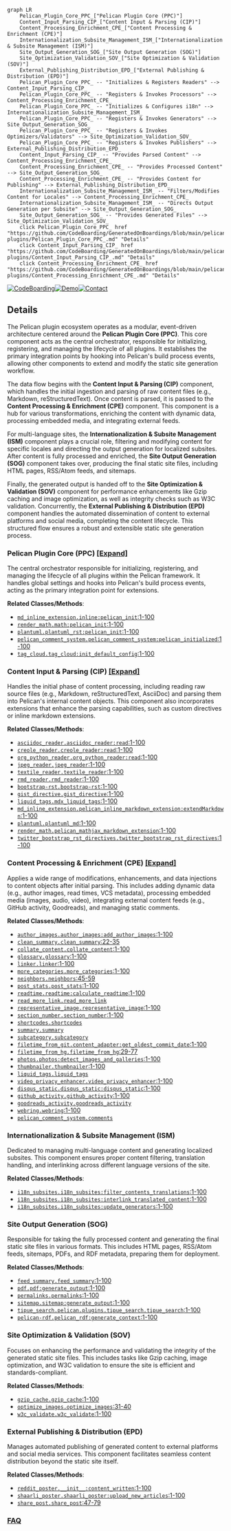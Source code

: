 ```mermaid
graph LR
    Pelican_Plugin_Core_PPC_["Pelican Plugin Core (PPC)"]
    Content_Input_Parsing_CIP_["Content Input & Parsing (CIP)"]
    Content_Processing_Enrichment_CPE_["Content Processing & Enrichment (CPE)"]
    Internationalization_Subsite_Management_ISM_["Internationalization & Subsite Management (ISM)"]
    Site_Output_Generation_SOG_["Site Output Generation (SOG)"]
    Site_Optimization_Validation_SOV_["Site Optimization & Validation (SOV)"]
    External_Publishing_Distribution_EPD_["External Publishing & Distribution (EPD)"]
    Pelican_Plugin_Core_PPC_ -- "Initializes & Registers Readers" --> Content_Input_Parsing_CIP_
    Pelican_Plugin_Core_PPC_ -- "Registers & Invokes Processors" --> Content_Processing_Enrichment_CPE_
    Pelican_Plugin_Core_PPC_ -- "Initializes & Configures i18n" --> Internationalization_Subsite_Management_ISM_
    Pelican_Plugin_Core_PPC_ -- "Registers & Invokes Generators" --> Site_Output_Generation_SOG_
    Pelican_Plugin_Core_PPC_ -- "Registers & Invokes Optimizers/Validators" --> Site_Optimization_Validation_SOV_
    Pelican_Plugin_Core_PPC_ -- "Registers & Invokes Publishers" --> External_Publishing_Distribution_EPD_
    Content_Input_Parsing_CIP_ -- "Provides Parsed Content" --> Content_Processing_Enrichment_CPE_
    Content_Processing_Enrichment_CPE_ -- "Provides Processed Content" --> Site_Output_Generation_SOG_
    Content_Processing_Enrichment_CPE_ -- "Provides Content for Publishing" --> External_Publishing_Distribution_EPD_
    Internationalization_Subsite_Management_ISM_ -- "Filters/Modifies Content for Locales" --> Content_Processing_Enrichment_CPE_
    Internationalization_Subsite_Management_ISM_ -- "Directs Output Generation per Subsite" --> Site_Output_Generation_SOG_
    Site_Output_Generation_SOG_ -- "Provides Generated Files" --> Site_Optimization_Validation_SOV_
    click Pelican_Plugin_Core_PPC_ href "https://github.com/CodeBoarding/GeneratedOnBoardings/blob/main/pelican-plugins/Pelican_Plugin_Core_PPC_.md" "Details"
    click Content_Input_Parsing_CIP_ href "https://github.com/CodeBoarding/GeneratedOnBoardings/blob/main/pelican-plugins/Content_Input_Parsing_CIP_.md" "Details"
    click Content_Processing_Enrichment_CPE_ href "https://github.com/CodeBoarding/GeneratedOnBoardings/blob/main/pelican-plugins/Content_Processing_Enrichment_CPE_.md" "Details"
```

[![CodeBoarding](https://img.shields.io/badge/Generated%20by-CodeBoarding-9cf?style=flat-square)](https://github.com/CodeBoarding/GeneratedOnBoardings)[![Demo](https://img.shields.io/badge/Try%20our-Demo-blue?style=flat-square)](https://www.codeboarding.org/demo)[![Contact](https://img.shields.io/badge/Contact%20us%20-%20contact@codeboarding.org-lightgrey?style=flat-square)](mailto:contact@codeboarding.org)

## Details

The Pelican plugin ecosystem operates as a modular, event-driven architecture centered around the **Pelican Plugin Core (PPC)**. This core component acts as the central orchestrator, responsible for initializing, registering, and managing the lifecycle of all plugins. It establishes the primary integration points by hooking into Pelican's build process events, allowing other components to extend and modify the static site generation workflow.

The data flow begins with the **Content Input & Parsing (CIP)** component, which handles the initial ingestion and parsing of raw content files (e.g., Markdown, reStructuredText). Once content is parsed, it is passed to the **Content Processing & Enrichment (CPE)** component. This component is a hub for various transformations, enriching the content with dynamic data, processing embedded media, and integrating external feeds.

For multi-language sites, the **Internationalization & Subsite Management (ISM)** component plays a crucial role, filtering and modifying content for specific locales and directing the output generation for localized subsites. After content is fully processed and enriched, the **Site Output Generation (SOG)** component takes over, producing the final static site files, including HTML pages, RSS/Atom feeds, and sitemaps.

Finally, the generated output is handed off to the **Site Optimization & Validation (SOV)** component for performance enhancements like Gzip caching and image optimization, as well as integrity checks such as W3C validation. Concurrently, the **External Publishing & Distribution (EPD)** component handles the automated dissemination of content to external platforms and social media, completing the content lifecycle. This structured flow ensures a robust and extensible static site generation process.

### Pelican Plugin Core (PPC) [[Expand]](./Pelican_Plugin_Core_PPC_.md)
The central orchestrator responsible for initializing, registering, and managing the lifecycle of all plugins within the Pelican framework. It handles global settings and hooks into Pelican's build process events, acting as the primary integration point for extensions.


**Related Classes/Methods**:

- <a href="https://github.com/getpelican/pelican-plugins/blob/master/md_inline_extension/inline.py#L1-L100" target="_blank" rel="noopener noreferrer">`md_inline_extension.inline:pelican_init`:1-100</a>
- <a href="https://github.com/getpelican/pelican-plugins/blob/master/render_math/math.py#L1-L100" target="_blank" rel="noopener noreferrer">`render_math.math:pelican_init`:1-100</a>
- <a href="https://github.com/getpelican/pelican-plugins/blob/master/plantuml/plantuml_rst.py#L1-L100" target="_blank" rel="noopener noreferrer">`plantuml.plantuml_rst:pelican_init`:1-100</a>
- <a href="https://github.com/getpelican/pelican-plugins/blob/master/pelican_comment_system/pelican_comment_system.py#L1-L100" target="_blank" rel="noopener noreferrer">`pelican_comment_system.pelican_comment_system:pelican_initialized`:1-100</a>
- <a href="https://github.com/getpelican/pelican-plugins/blob/master/tag_cloud/tag_cloud.py#L1-L100" target="_blank" rel="noopener noreferrer">`tag_cloud.tag_cloud:init_default_config`:1-100</a>


### Content Input & Parsing (CIP) [[Expand]](./Content_Input_Parsing_CIP_.md)
Handles the initial phase of content processing, including reading raw source files (e.g., Markdown, reStructuredText, AsciiDoc) and parsing them into Pelican's internal content objects. This component also incorporates extensions that enhance the parsing capabilities, such as custom directives or inline markdown extensions.


**Related Classes/Methods**:

- <a href="https://github.com/getpelican/pelican-plugins/blob/master/asciidoc_reader/asciidoc_reader.py#L1-L100" target="_blank" rel="noopener noreferrer">`asciidoc_reader.asciidoc_reader:read`:1-100</a>
- <a href="https://github.com/getpelican/pelican-plugins/blob/master/creole_reader/creole_reader.py#L1-L100" target="_blank" rel="noopener noreferrer">`creole_reader.creole_reader:read`:1-100</a>
- <a href="https://github.com/getpelican/pelican-plugins/blob/master/org_python_reader/org_python_reader.py#L1-L100" target="_blank" rel="noopener noreferrer">`org_python_reader.org_python_reader:read`:1-100</a>
- <a href="https://github.com/getpelican/pelican-plugins/blob/master/jpeg_reader/jpeg_reader.py#L1-L100" target="_blank" rel="noopener noreferrer">`jpeg_reader.jpeg_reader`:1-100</a>
- <a href="https://github.com/getpelican/pelican-plugins/blob/master/textile_reader/textile_reader.py#L1-L100" target="_blank" rel="noopener noreferrer">`textile_reader.textile_reader`:1-100</a>
- <a href="https://github.com/getpelican/pelican-plugins/blob/master/rmd_reader/rmd_reader.py#L1-L100" target="_blank" rel="noopener noreferrer">`rmd_reader.rmd_reader`:1-100</a>
- <a href="https://github.com/getpelican/pelican-plugins/blob/master/bootstrap-rst/bootstrap-rst.py#L1-L100" target="_blank" rel="noopener noreferrer">`bootstrap-rst.bootstrap-rst`:1-100</a>
- <a href="https://github.com/getpelican/pelican-plugins/blob/master/gist_directive/gist_directive.py#L1-L100" target="_blank" rel="noopener noreferrer">`gist_directive.gist_directive`:1-100</a>
- <a href="https://github.com/getpelican/pelican-plugins/blob/master/liquid_tags/mdx_liquid_tags.py#L1-L100" target="_blank" rel="noopener noreferrer">`liquid_tags.mdx_liquid_tags`:1-100</a>
- <a href="https://github.com/getpelican/pelican-plugins/blob/master/md_inline_extension/pelican_inline_markdown_extension.py#L1-L100" target="_blank" rel="noopener noreferrer">`md_inline_extension.pelican_inline_markdown_extension:extendMarkdown`:1-100</a>
- <a href="https://github.com/getpelican/pelican-plugins/blob/master/plantuml/plantuml_md.py#L1-L100" target="_blank" rel="noopener noreferrer">`plantuml.plantuml_md`:1-100</a>
- <a href="https://github.com/getpelican/pelican-plugins/blob/master/render_math/pelican_mathjax_markdown_extension.py#L1-L100" target="_blank" rel="noopener noreferrer">`render_math.pelican_mathjax_markdown_extension`:1-100</a>
- <a href="https://github.com/getpelican/pelican-plugins/blob/master/twitter_bootstrap_rst_directives/twitter_bootstrap_rst_directives.py#L1-L100" target="_blank" rel="noopener noreferrer">`twitter_bootstrap_rst_directives.twitter_bootstrap_rst_directives`:1-100</a>


### Content Processing & Enrichment (CPE) [[Expand]](./Content_Processing_Enrichment_CPE_.md)
Applies a wide range of modifications, enhancements, and data injections to content objects after initial parsing. This includes adding dynamic data (e.g., author images, read times, VCS metadata), processing embedded media (images, audio, video), integrating external content feeds (e.g., GitHub activity, Goodreads), and managing static comments.


**Related Classes/Methods**:

- <a href="https://github.com/getpelican/pelican-plugins/blob/master/author_images/author_images.py#L1-L100" target="_blank" rel="noopener noreferrer">`author_images.author_images:add_author_images`:1-100</a>
- <a href="https://github.com/getpelican/pelican-plugins/blob/master/clean_summary/clean_summary.py#L22-L35" target="_blank" rel="noopener noreferrer">`clean_summary.clean_summary`:22-35</a>
- <a href="https://github.com/getpelican/pelican-plugins/blob/master/collate_content/collate_content.py#L1-L100" target="_blank" rel="noopener noreferrer">`collate_content.collate_content`:1-100</a>
- <a href="https://github.com/getpelican/pelican-plugins/blob/master/glossary/glossary.py#L1-L100" target="_blank" rel="noopener noreferrer">`glossary.glossary`:1-100</a>
- <a href="https://github.com/getpelican/pelican-plugins/blob/master/linker/linker.py#L1-L100" target="_blank" rel="noopener noreferrer">`linker.linker`:1-100</a>
- <a href="https://github.com/getpelican/pelican-plugins/blob/master/more_categories/more_categories.py#L1-L100" target="_blank" rel="noopener noreferrer">`more_categories.more_categories`:1-100</a>
- <a href="https://github.com/getpelican/pelican-plugins/blob/master/neighbors/neighbors.py#L45-L59" target="_blank" rel="noopener noreferrer">`neighbors.neighbors`:45-59</a>
- <a href="https://github.com/getpelican/pelican-plugins/blob/master/post_stats/post_stats.py#L1-L100" target="_blank" rel="noopener noreferrer">`post_stats.post_stats`:1-100</a>
- <a href="https://github.com/getpelican/pelican-plugins/blob/master/readtime/readtime.py#L1-L100" target="_blank" rel="noopener noreferrer">`readtime.readtime:calculate_readtime`:1-100</a>
- <a href="https://github.com/getpelican/pelican-plugins/blob/master/read_more_link/read_more_link.py" target="_blank" rel="noopener noreferrer">`read_more_link.read_more_link`</a>
- <a href="https://github.com/getpelican/pelican-plugins/blob/master/representative_image/representative_image.py#L1-L100" target="_blank" rel="noopener noreferrer">`representative_image.representative_image`:1-100</a>
- <a href="https://github.com/getpelican/pelican-plugins/blob/master/section_number/section_number.py#L1-L100" target="_blank" rel="noopener noreferrer">`section_number.section_number`:1-100</a>
- <a href="https://github.com/getpelican/pelican-plugins/blob/master/shortcodes/shortcodes.py" target="_blank" rel="noopener noreferrer">`shortcodes.shortcodes`</a>
- <a href="https://github.com/getpelican/pelican-plugins/blob/master/clean_summary/clean_summary.py" target="_blank" rel="noopener noreferrer">`summary.summary`</a>
- <a href="https://github.com/getpelican/pelican-plugins/blob/master/subcategory/subcategory.py" target="_blank" rel="noopener noreferrer">`subcategory.subcategory`</a>
- <a href="https://github.com/getpelican/pelican-plugins/blob/master/filetime_from_git/content_adapter.py#L1-L100" target="_blank" rel="noopener noreferrer">`filetime_from_git.content_adapter:get_oldest_commit_date`:1-100</a>
- <a href="https://github.com/getpelican/pelican-plugins/blob/master/filetime_from_hg/filetime_from_hg.py#L29-L77" target="_blank" rel="noopener noreferrer">`filetime_from_hg.filetime_from_hg`:29-77</a>
- <a href="https://github.com/getpelican/pelican-plugins/blob/master/photos/photos.py#L1-L100" target="_blank" rel="noopener noreferrer">`photos.photos:detect_images_and_galleries`:1-100</a>
- <a href="https://github.com/getpelican/pelican-plugins/blob/master/thumbnailer/thumbnailer.py#L1-L100" target="_blank" rel="noopener noreferrer">`thumbnailer.thumbnailer`:1-100</a>
- <a href="https://github.com/getpelican/pelican-plugins/blob/master/liquid_tags/mdx_liquid_tags.py" target="_blank" rel="noopener noreferrer">`liquid_tags.liquid_tags`</a>
- <a href="https://github.com/getpelican/pelican-plugins/blob/master/video_privacy_enhancer/video_privacy_enhancer.py#L1-L100" target="_blank" rel="noopener noreferrer">`video_privacy_enhancer.video_privacy_enhancer`:1-100</a>
- <a href="https://github.com/getpelican/pelican-plugins/blob/master/disqus_static/disqus_static.py#L1-L100" target="_blank" rel="noopener noreferrer">`disqus_static.disqus_static:disqus_static`:1-100</a>
- <a href="https://github.com/getpelican/pelican-plugins/blob/master/github_activity/github_activity.py#L1-L100" target="_blank" rel="noopener noreferrer">`github_activity.github_activity`:1-100</a>
- <a href="https://github.com/getpelican/pelican-plugins/blob/master/goodreads_activity/goodreads_activity.py" target="_blank" rel="noopener noreferrer">`goodreads_activity.goodreads_activity`</a>
- <a href="https://github.com/getpelican/pelican-plugins/blob/master/webring/webring.py#L1-L100" target="_blank" rel="noopener noreferrer">`webring.webring`:1-100</a>
- <a href="https://github.com/getpelican/pelican-plugins/blob/master/pelican_comment_system/pelican_comment_system.py" target="_blank" rel="noopener noreferrer">`pelican_comment_system.comments`</a>


### Internationalization & Subsite Management (ISM)
Dedicated to managing multi-language content and generating localized subsites. This component ensures proper content filtering, translation handling, and interlinking across different language versions of the site.


**Related Classes/Methods**:

- <a href="https://github.com/getpelican/pelican-plugins/blob/master/i18n_subsites/i18n_subsites.py#L1-L100" target="_blank" rel="noopener noreferrer">`i18n_subsites.i18n_subsites:filter_contents_translations`:1-100</a>
- <a href="https://github.com/getpelican/pelican-plugins/blob/master/i18n_subsites/i18n_subsites.py#L1-L100" target="_blank" rel="noopener noreferrer">`i18n_subsites.i18n_subsites:interlink_translated_content`:1-100</a>
- <a href="https://github.com/getpelican/pelican-plugins/blob/master/i18n_subsites/i18n_subsites.py#L1-L100" target="_blank" rel="noopener noreferrer">`i18n_subsites.i18n_subsites:update_generators`:1-100</a>


### Site Output Generation (SOG)
Responsible for taking the fully processed content and generating the final static site files in various formats. This includes HTML pages, RSS/Atom feeds, sitemaps, PDFs, and RDF metadata, preparing them for deployment.


**Related Classes/Methods**:

- <a href="https://github.com/getpelican/pelican-plugins/blob/master/feed_summary/feed_summary.py#L1-L100" target="_blank" rel="noopener noreferrer">`feed_summary.feed_summary`:1-100</a>
- <a href="https://github.com/getpelican/pelican-plugins/blob/master/pdf/pdf.py#L1-L100" target="_blank" rel="noopener noreferrer">`pdf.pdf:generate_output`:1-100</a>
- <a href="https://github.com/getpelican/pelican-plugins/blob/master/permalinks/permalinks.py#L1-L100" target="_blank" rel="noopener noreferrer">`permalinks.permalinks`:1-100</a>
- <a href="https://github.com/getpelican/pelican-plugins/blob/master/sitemap/sitemap.py#L1-L100" target="_blank" rel="noopener noreferrer">`sitemap.sitemap:generate_output`:1-100</a>
- <a href="https://github.com/getpelican/pelican-plugins/blob/master/tipue_search/pelican/plugins/tipue_search/tipue_search.py#L1-L100" target="_blank" rel="noopener noreferrer">`tipue_search.pelican.plugins.tipue_search.tipue_search`:1-100</a>
- <a href="https://github.com/getpelican/pelican-plugins/blob/master/pelican-rdf/pelican_rdf.py#L1-L100" target="_blank" rel="noopener noreferrer">`pelican-rdf.pelican_rdf:generate_context`:1-100</a>


### Site Optimization & Validation (SOV)
Focuses on enhancing the performance and validating the integrity of the generated static site files. This includes tasks like Gzip caching, image optimization, and W3C validation to ensure the site is efficient and standards-compliant.


**Related Classes/Methods**:

- <a href="https://github.com/getpelican/pelican-plugins/blob/master/gzip_cache/gzip_cache.py#L1-L100" target="_blank" rel="noopener noreferrer">`gzip_cache.gzip_cache`:1-100</a>
- <a href="https://github.com/getpelican/pelican-plugins/blob/master/optimize_images/optimize_images.py#L31-L40" target="_blank" rel="noopener noreferrer">`optimize_images.optimize_images`:31-40</a>
- <a href="https://github.com/getpelican/pelican-plugins/blob/master/w3c_validate/w3c_validate.py#L1-L100" target="_blank" rel="noopener noreferrer">`w3c_validate.w3c_validate`:1-100</a>


### External Publishing & Distribution (EPD)
Manages automated publishing of generated content to external platforms and social media services. This component facilitates seamless content distribution beyond the static site itself.


**Related Classes/Methods**:

- <a href="https://github.com/getpelican/pelican-plugins/blob/master/reddit_poster/__init__.py#L1-L100" target="_blank" rel="noopener noreferrer">`reddit_poster.__init__:content_written`:1-100</a>
- <a href="https://github.com/getpelican/pelican-plugins/blob/master/shaarli_poster/shaarli_poster.py#L1-L100" target="_blank" rel="noopener noreferrer">`shaarli_poster.shaarli_poster:upload_new_articles`:1-100</a>
- <a href="https://github.com/getpelican/pelican-plugins/blob/master/share_post/share_post.py#L47-L79" target="_blank" rel="noopener noreferrer">`share_post.share_post`:47-79</a>




### [FAQ](https://github.com/CodeBoarding/GeneratedOnBoardings/tree/main?tab=readme-ov-file#faq)